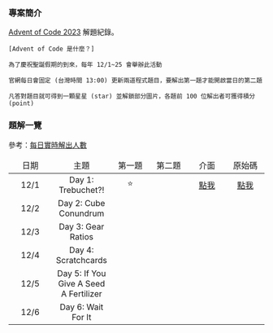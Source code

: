 ### 專案簡介

<a href="https://adventofcode.com/" target="_blank">Advent of Code 2023</a> 解題紀錄。

```
[Advent of Code 是什麼？]

為了慶祝聖誕假期的到來，每年 12/1~25 會舉辦此活動

官網每日會固定 (台灣時間 13:00) 更新兩道程式題目，要解出第一題才能開啟當日的第二題

凡答對題目就可得到一顆星星 (star) 並解鎖部分圖片，各題前 100 位解出者可獲得積分 (point)
```


### 題解一覽

參考：<a href="https://adventofcode.com/2023/stats" target="blank">每日實時解出人數</a>

<table style="table-layout: fixed">
    <thead>
        <td align="center" width="100vmax">日期</td>
        <td align="center">主題</td>
        <td align="center" width="100vmax">第一題</td>
        <td align="center" width="100vmax">第二題</td>
        <td align="center" width="100vmax">介面</td>
        <td align="center" width="100vmax">原始碼</td>
    </thead>
    <tr>
        <td align="center">12/1</td>
        <td align="center">Day 1: Trebuchet?!</td>
				<td align="center">⭐</td>
				<td align="center"></td>
        <td align="center"><a href="https://htmlpreview.github.io/?https://github.com/Lynn19950915/Advent_of_Code/blob/main/Day%201.htm">點我</a></td>
        <td align="center"><a href="Day%201.htm">點我</a></td>
    </tr>
		<tr>
        <td align="center">12/2</td>
        <td align="center">Day 2: Cube Conundrum</td>
				<td align="center"></td>
				<td align="center"></td>
        <td align="center"></td>
        <td align="center"></td>
    </tr>
		<tr>
        <td align="center">12/3</td>
        <td align="center">Day 3: Gear Ratios</td>
				<td align="center"></td>
				<td align="center"></td>
        <td align="center"></td>
        <td align="center"></td>
    </tr>
		<tr>
        <td align="center">12/4</td>
        <td align="center">Day 4: Scratchcards</td>
				<td align="center"></td>
				<td align="center"></td>
        <td align="center"></td>
        <td align="center"></td>
    </tr>
		<tr>
        <td align="center">12/5</td>
        <td align="center">Day 5: If You Give A Seed A Fertilizer</td>
				<td align="center"></td>
				<td align="center"></td>
        <td align="center"></td>
        <td align="center"></td>
    </tr>
		<tr>
        <td align="center">12/6</td>
        <td align="center">Day 6: Wait For It</td>
				<td align="center"></td>
				<td align="center"></td>
        <td align="center"></td>
        <td align="center"></td>
    </tr>
</table>

